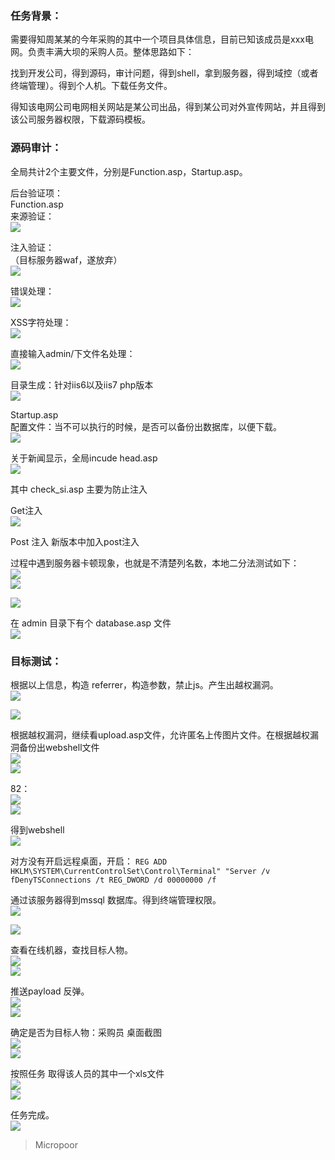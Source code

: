 ### 任务背景：

需要得知周某某的今年采购的其中一个项目具体信息，目前已知该成员是xxx电网。负责丰满大坝的采购人员。整体思路如下：

找到开发公司，得到源码，审计问题，得到shell，拿到服务器，得到域控（或者终端管理）。得到个人机。下载任务文件。

得知该电网公司电网相关网站是某公司出品，得到某公司对外宣传网站，并且得到该公司服务器权限，下载源码模板。

### 源码审计：

全局共计2个主要文件，分别是Function.asp，Startup.asp。

后台验证项：  
Function.asp  
来源验证：  
![](/img/f3d00f2e404aed2ace94202fad9196e1.jpg)

注入验证：  
（目标服务器waf，遂放弃）  
![](/img/69876bba47950df97d93d92afc6db16e.jpg)

错误处理：  
![](/img/84612708e4d4f301fd655d48dc05267a.jpg)

XSS字符处理：  
![](/img/2e3dd4d6f449ed860b790f4022b17291.jpg)

直接输入admin/下文件名处理：  
![](/img/99f0ee3d3f7cd1ff3965502aff91bf1e.jpg)

目录生成：针对iis6以及iis7 php版本  
![](/img/0a28fcfc4ba6e48eb857cc6b18e374e5.jpg)

Startup.asp  
配置文件：当不可以执行的时候，是否可以备份出数据库，以便下载。  
![](/img/47c48653bf1053dce5cee81320444f63.jpg)

关于新闻显示，全局incude head.asp  
![](/img/2275d60bafee51dd0adf82a42b9d079b.jpg)

其中 check_si.asp 主要为防止注入  

Get注入  
![](/img/398190858612948b7bee70a83bd145c2.jpg)

Post 注入 新版本中加入post注入

过程中遇到服务器卡顿现象，也就是不清楚列名数，本地二分法测试如下：  
![](/img/6c8bfb4c6de07bb3a93296288a15bbb0.jpg)  
![](/img/664d42e0571762dcbe9c25f6b43928b1.jpg)  

![](/img/f6c06ab3aefa6fffd987c9c7c90ed3e0.jpg)

在 admin 目录下有个 database.asp 文件  
![](/img/8271f2240cf178ee4a6fba221aeaedc2.jpg)

### 目标测试：  

根据以上信息，构造 referrer，构造参数，禁止js。产生出越权漏洞。  
![](/img/5d66957a8586118f1ca10d23a0815a85.jpg)  

![](/img/bff69d4a2c2a89ef8703ec99fd8fc8e3.jpg)

根据越权漏洞，继续看upload.asp文件，允许匿名上传图片文件。在根据越权漏洞备份出webshell文件  
![](/img/35aca0797d0299bb8c104d8be4bb3d6c.jpg)  
![](/img/cc1c8766b6439d3e3c011ae8250066ad.jpg)  

82：  
![](/img/18f0b435a0ce1ccbb750a46e4b8df563.jpg)  
![](/img/f1e074099cd43a5aa7057f57762b768f.jpg)  

得到webshell  
![](/img/17ab0b85f64e92e48eaeeb32ef0f83aa.jpg)

对方没有开启远程桌面，开启：
`REG ADD HKLM\SYSTEM\CurrentControlSet\Control\Terminal" "Server /v fDenyTSConnections /t REG_DWORD /d 00000000 /f`

通过该服务器得到mssql 数据库。得到终端管理权限。  
![](/img/ae7a57c36b08aeb2176945f9e2072e6d.jpg)  

![](/img/ccc30aaffee18324e722073588b55c9b.jpg)

查看在线机器，查找目标人物。  
![](/img/7e76f878e0182df67f910a01ccfa315c.jpg)  
![](/img/9906ffaba02adcbfef821163286b9104.jpg)

推送payload 反弹。  
![](/img/09d81485119e132856f82757b8418f69.jpg)  
![](/img/9938674149690d748853a0adf86e8fe3.jpg)

确定是否为目标人物：采购员 桌面截图  
![](/img/545e99d1852fd486c825fc29598b0a0d.jpg)  
![](/img/04deeea27d64d51d2a0826d5d66b488d.jpg)  

按照任务 取得该人员的其中一个xls文件  
![](/img/f67aea48578dce29a104af040d4cbe74.jpg)  
![](/img/ec0b56268a8689d959c65ca976e3cd90.jpg)

任务完成。  
![](/img/a90bcbaa1e1bb96809cfb8afc4a4dc22.jpg)

>   Micropoor
